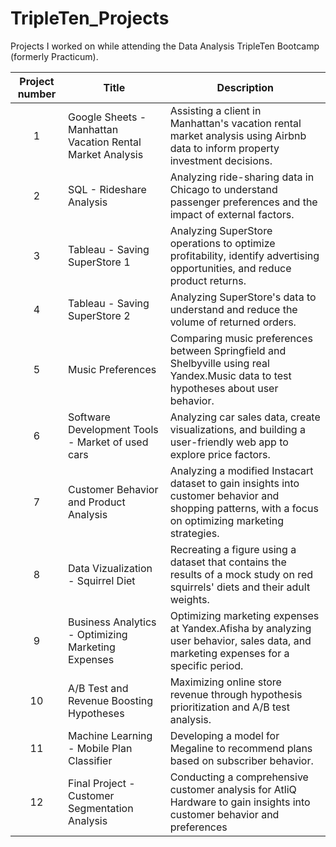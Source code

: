 # TripleTen_Projects
Projects I worked on while attending the Data Analysis TripleTen Bootcamp (formerly Practicum).

| Project number | Title | Description |
| :-----------: | ----------- |----------- |
| 1 | Google Sheets - Manhattan Vacation Rental Market Analysis| Assisting a client in Manhattan's vacation rental market analysis using Airbnb data to inform property investment decisions. |
| 2 | SQL - Rideshare Analysis | Analyzing ride-sharing data in Chicago to understand passenger preferences and the impact of external factors. |
| 3 | Tableau - Saving SuperStore 1 | Analyzing SuperStore operations to optimize profitability, identify advertising opportunities, and reduce product returns. |
| 4 | Tableau - Saving SuperStore 2 | Analyzing SuperStore's data to understand and reduce the volume of returned orders. |
| 5 | Music Preferences | Comparing music preferences between Springfield and Shelbyville using real Yandex.Music data to test hypotheses about user behavior. |
| 6 | Software Development Tools - Market of used cars | Analyzing car sales data, create visualizations, and building a user-friendly web app to explore price factors. |
| 7 | Customer Behavior and Product Analysis | Analyzing a modified Instacart dataset to gain insights into customer behavior and shopping patterns, with a focus on optimizing marketing strategies. |
| 8 | Data Vizualization - Squirrel Diet | Recreating a figure using a dataset that contains the results of a mock study on red squirrels' diets and their adult weights. |
| 9 | Business Analytics -  Optimizing Marketing Expenses | Optimizing marketing expenses at Yandex.Afisha by analyzing user behavior, sales data, and marketing expenses for a specific period. |
| 10 | A/B Test and Revenue Boosting Hypotheses | Maximizing online store revenue through hypothesis prioritization and A/B test analysis. |
| 11 |  Machine Learning - Mobile Plan Classifier |  Developing a model for Megaline to recommend plans based on subscriber behavior. |
| 12 | Final Project - Customer Segmentation Analysis | Conducting a comprehensive customer analysis for AtliQ Hardware to gain insights into customer behavior and preferences |
